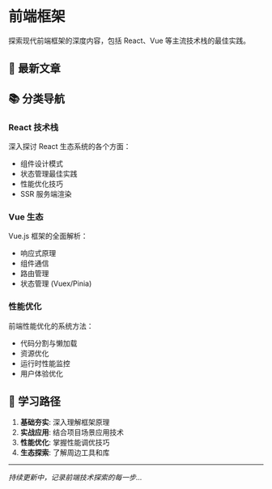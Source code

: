 # 前端框架

探索现代前端框架的深度内容，包括 React、Vue 等主流技术栈的最佳实践。

## 🚀 最新文章

## 📚 分类导航

### React 技术栈

深入探讨 React 生态系统的各个方面：

- 组件设计模式
- 状态管理最佳实践
- 性能优化技巧
- SSR 服务端渲染

### Vue 生态

Vue.js 框架的全面解析：

- 响应式原理
- 组件通信
- 路由管理
- 状态管理 (Vuex/Pinia)

### 性能优化

前端性能优化的系统方法：

- 代码分割与懒加载
- 资源优化
- 运行时性能监控
- 用户体验优化

## 🎯 学习路径

1. **基础夯实**: 深入理解框架原理
2. **实战应用**: 结合项目场景应用技术
3. **性能优化**: 掌握性能调优技巧
4. **生态探索**: 了解周边工具和库

---

_持续更新中，记录前端技术探索的每一步..._
